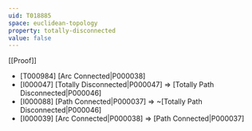 ```yaml
---
uid: T018885
space: euclidean-topology
property: totally-disconnected
value: false
---
```

[[Proof]]

* [T000984] [Arc Connected|P000038]
* [I000047] [Totally Disconnected|P000047] => [Totally Path Disconnected|P000046]
* [I000088] [Path Connected|P000037] => ~[Totally Path Disconnected|P000046]
* [I000039] [Arc Connected|P000038] => [Path Connected|P000037]

